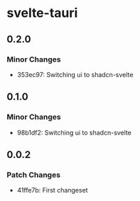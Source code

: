 # svelte-tauri

## 0.2.0

### Minor Changes

- 353ec97: Switching ui to shadcn-svelte

## 0.1.0

### Minor Changes

- 98b1df2: Switching ui to shadcn-svelte

## 0.0.2

### Patch Changes

- 41ffe7b: First changeset
